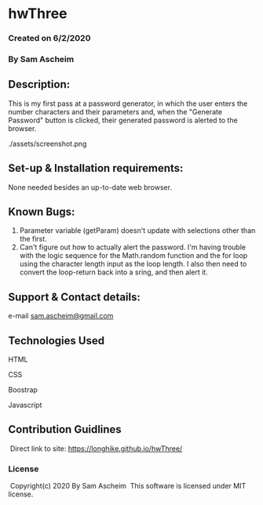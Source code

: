 # hwThree

### Created on 6/2/2020

### By Sam Ascheim

## Description:

This is my first pass at a password generator, in which the user enters the number characters and their parameters and, when the "Generate Password" button is clicked, their generated password is alerted to the browser.

./assets/screenshot.png

## Set-up & Installation requirements:

None needed besides an up-to-date web browser.

## Known Bugs:

1. Parameter variable (getParam) doesn't update with selections other than the first.
2. Can't figure out how to actually alert the password. I'm having trouble with the logic sequence for the Math.random function and the for loop using the character length input as the loop length. I also then need to convert the loop-return back into a sring, and then alert it.

## Support & Contact details:

e-mail sam.ascheim@gmail.com

## Technologies Used

HTML

CSS

Boostrap

Javascript

## Contribution Guidlines 
​
Direct link to site:
https://longhike.github.io/hwThree/
​
### License
​
Copyright(c) 2020 By Sam Ascheim
​
This software is licensed under MIT license.
